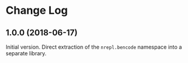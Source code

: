 # Change Log

## 1.0.0 (2018-06-17)

Initial version. Direct extraction of the `nrepl.bencode` namespace into a separate library.
